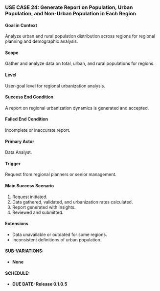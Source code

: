 ### **USE CASE 24: Generate Report on Population, Urban Population, and Non-Urban Population in Each Region**

#### **Goal in Context**
Analyze urban and rural population distribution across regions for regional planning and demographic analysis.

#### **Scope**
Gather and analyze data on total, urban, and rural populations for regions.

#### **Level**
User-goal level for regional urbanization analysis.

#### **Success End Condition**
A report on regional urbanization dynamics is generated and accepted.

#### **Failed End Condition**
Incomplete or inaccurate report.

#### **Primary Actor**
Data Analyst.

#### **Trigger**
Request from regional planners or senior management.

#### **Main Success Scenario**
1. Request initiated.
2. Data gathered, validated, and urbanization rates calculated.
3. Report generated with insights.
4. Reviewed and submitted.

#### **Extensions**
- Data unavailable or outdated for some regions.
- Inconsistent definitions of urban population.

#### **SUB-VARIATIONS**:
- **None**

#### **SCHEDULE**:
- **DUE DATE: Release 0.1.0.5**
